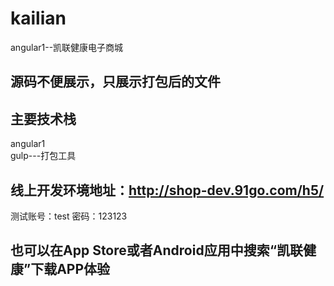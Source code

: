 # kailian
angular1--凯联健康电子商城

## 源码不便展示，只展示打包后的文件

## 主要技术栈
angular1 <br />
gulp---打包工具

## 线上开发环境地址：http://shop-dev.91go.com/h5/ <br/>
测试账号：test 密码：123123

## 也可以在App Store或者Android应用中搜索“凯联健康”下载APP体验
